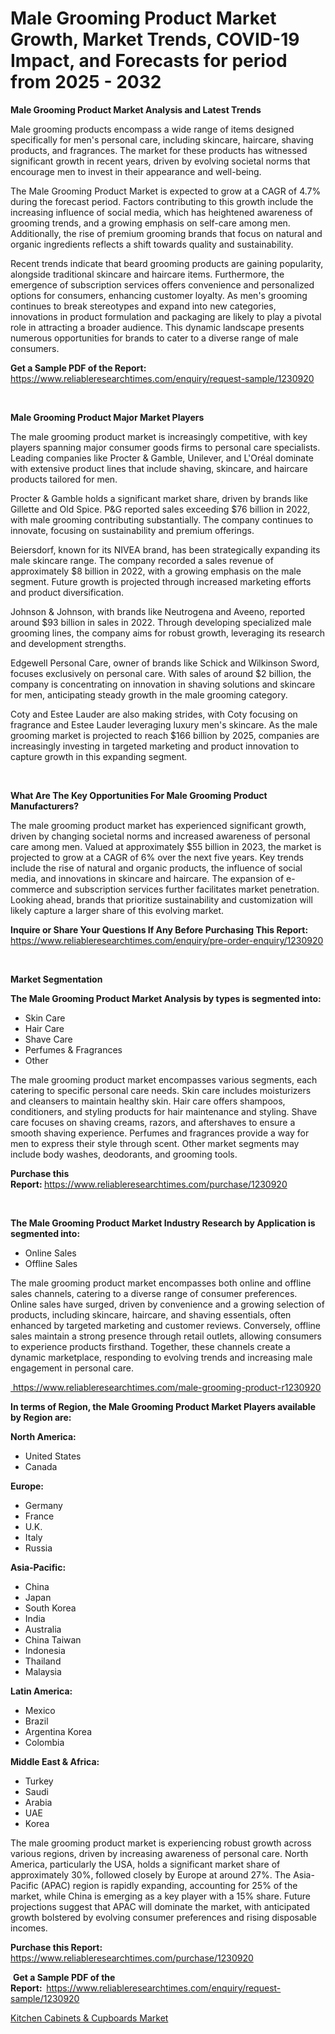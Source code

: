 <p><h1>Male Grooming Product Market Growth, Market Trends, COVID-19 Impact, and Forecasts for period from 2025 - 2032</h1></p><p><strong>Male Grooming Product Market Analysis and Latest Trends</strong></p>
<p><p>Male grooming products encompass a wide range of items designed specifically for men's personal care, including skincare, haircare, shaving products, and fragrances. The market for these products has witnessed significant growth in recent years, driven by evolving societal norms that encourage men to invest in their appearance and well-being.</p><p>The Male Grooming Product Market is expected to grow at a CAGR of 4.7% during the forecast period. Factors contributing to this growth include the increasing influence of social media, which has heightened awareness of grooming trends, and a growing emphasis on self-care among men. Additionally, the rise of premium grooming brands that focus on natural and organic ingredients reflects a shift towards quality and sustainability.</p><p>Recent trends indicate that beard grooming products are gaining popularity, alongside traditional skincare and haircare items. Furthermore, the emergence of subscription services offers convenience and personalized options for consumers, enhancing customer loyalty. As men's grooming continues to break stereotypes and expand into new categories, innovations in product formulation and packaging are likely to play a pivotal role in attracting a broader audience. This dynamic landscape presents numerous opportunities for brands to cater to a diverse range of male consumers.</p></p>
<p><strong>Get a Sample PDF of the Report:&nbsp;</strong> <a href="https://www.reliableresearchtimes.com/enquiry/request-sample/1230920?utm_campaign=2206&utm_medium=2&utm_source=Github&utm_content=ia&utm_term=06022025&utm_id=male-grooming-product">https://www.reliableresearchtimes.com/enquiry/request-sample/1230920</a></p>
<p>&nbsp;</p>
<p><strong>Male Grooming Product Major Market Players</strong></p>
<p><p>The male grooming product market is increasingly competitive, with key players spanning major consumer goods firms to personal care specialists. Leading companies like Procter & Gamble, Unilever, and L'Oréal dominate with extensive product lines that include shaving, skincare, and haircare products tailored for men. </p><p>Procter & Gamble holds a significant market share, driven by brands like Gillette and Old Spice. P&G reported sales exceeding $76 billion in 2022, with male grooming contributing substantially. The company continues to innovate, focusing on sustainability and premium offerings.</p><p>Beiersdorf, known for its NIVEA brand, has been strategically expanding its male skincare range. The company recorded a sales revenue of approximately $8 billion in 2022, with a growing emphasis on the male segment. Future growth is projected through increased marketing efforts and product diversification.</p><p>Johnson & Johnson, with brands like Neutrogena and Aveeno, reported around $93 billion in sales in 2022. Through developing specialized male grooming lines, the company aims for robust growth, leveraging its research and development strengths.</p><p>Edgewell Personal Care, owner of brands like Schick and Wilkinson Sword, focuses exclusively on personal care. With sales of around $2 billion, the company is concentrating on innovation in shaving solutions and skincare for men, anticipating steady growth in the male grooming category.</p><p>Coty and Estee Lauder are also making strides, with Coty focusing on fragrance and Estee Lauder leveraging luxury men's skincare. As the male grooming market is projected to reach $166 billion by 2025, companies are increasingly investing in targeted marketing and product innovation to capture growth in this expanding segment.</p></p>
<p>&nbsp;</p>
<p><strong>What Are The Key Opportunities For Male Grooming Product Manufacturers?</strong></p>
<p><p>The male grooming product market has experienced significant growth, driven by changing societal norms and increased awareness of personal care among men. Valued at approximately $55 billion in 2023, the market is projected to grow at a CAGR of 6% over the next five years. Key trends include the rise of natural and organic products, the influence of social media, and innovations in skincare and haircare. The expansion of e-commerce and subscription services further facilitates market penetration. Looking ahead, brands that prioritize sustainability and customization will likely capture a larger share of this evolving market.</p></p>
<p><strong>Inquire or Share Your Questions If Any Before Purchasing This Report:</strong> <a href="https://www.reliableresearchtimes.com/enquiry/pre-order-enquiry/1230920?utm_campaign=2206&utm_medium=2&utm_source=Github&utm_content=ia&utm_term=06022025&utm_id=male-grooming-product">https://www.reliableresearchtimes.com/enquiry/pre-order-enquiry/1230920</a></p>
<p>&nbsp;</p>
<p><strong>Market Segmentation</strong></p>
<p><strong>The Male Grooming Product Market Analysis by types is segmented into:</strong></p>
<p><ul><li>Skin Care</li><li>Hair Care</li><li>Shave Care</li><li>Perfumes & Fragrances</li><li>Other</li></ul></p>
<p><p>The male grooming product market encompasses various segments, each catering to specific personal care needs. Skin care includes moisturizers and cleansers to maintain healthy skin. Hair care offers shampoos, conditioners, and styling products for hair maintenance and styling. Shave care focuses on shaving creams, razors, and aftershaves to ensure a smooth shaving experience. Perfumes and fragrances provide a way for men to express their style through scent. Other market segments may include body washes, deodorants, and grooming tools.</p></p>
<p><strong>Purchase this Report:&nbsp;</strong><a href="https://www.reliableresearchtimes.com/purchase/1230920?utm_campaign=2206&utm_medium=2&utm_source=Github&utm_content=ia&utm_term=06022025&utm_id=male-grooming-product">https://www.reliableresearchtimes.com/purchase/1230920</a></p>
<p>&nbsp;</p>
<p><strong>The Male Grooming Product Market Industry Research by Application is segmented into:</strong></p>
<p><ul><li>Online Sales</li><li>Offline Sales</li></ul></p>
<p><p>The male grooming product market encompasses both online and offline sales channels, catering to a diverse range of consumer preferences. Online sales have surged, driven by convenience and a growing selection of products, including skincare, haircare, and shaving essentials, often enhanced by targeted marketing and customer reviews. Conversely, offline sales maintain a strong presence through retail outlets, allowing consumers to experience products firsthand. Together, these channels create a dynamic marketplace, responding to evolving trends and increasing male engagement in personal care.</p></p>
<p><a href="https://www.reliableresearchtimes.com/male-grooming-product-r1230920?utm_campaign=2206&utm_medium=2&utm_source=Github&utm_content=ia&utm_term=06022025&utm_id=male-grooming-product">&nbsp;https://www.reliableresearchtimes.com/male-grooming-product-r1230920</a></p>
<p><strong>In terms of Region, the Male Grooming Product Market Players available by Region are:</strong></p>
<p>
    <p> <strong> North America: </strong>
        <ul>
            <li>United States</li>
            <li>Canada</li>
        </ul>
        </p> 
    <p> <strong> Europe: </strong>
        <ul>
            <li>Germany</li>
            <li>France</li>
            <li>U.K.</li>
            <li>Italy</li>
            <li>Russia</li>
        </ul>
        </p> 
    <p> <strong> Asia-Pacific: </strong>
        <ul>
            <li>China</li>
            <li>Japan</li>
            <li>South Korea</li>
            <li>India</li>
            <li>Australia</li>
            <li>China Taiwan</li>
            <li>Indonesia</li>
            <li>Thailand</li>
            <li>Malaysia</li>
        </ul>
        </p> 
    <p> <strong> Latin America: </strong>
        <ul>
            <li>Mexico</li>
            <li>Brazil</li>
            <li>Argentina Korea</li>
            <li>Colombia</li>
        </ul>
        </p> 
    <p> <strong> Middle East & Africa: </strong>
        <ul>
            <li>Turkey</li>
            <li>Saudi</li>
            <li>Arabia</li>
            <li>UAE</li>
            <li>Korea</li>
        </ul>
    </p>
    </p>
<p><p>The male grooming product market is experiencing robust growth across various regions, driven by increasing awareness of personal care. North America, particularly the USA, holds a significant market share of approximately 30%, followed closely by Europe at around 27%. The Asia-Pacific (APAC) region is rapidly expanding, accounting for 25% of the market, while China is emerging as a key player with a 15% share. Future projections suggest that APAC will dominate the market, with anticipated growth bolstered by evolving consumer preferences and rising disposable incomes.</p></p>
<p><strong>Purchase this Report: </strong><a href="https://www.reliableresearchtimes.com/purchase/1230920?utm_campaign=2206&utm_medium=2&utm_source=Github&utm_content=ia&utm_term=06022025&utm_id=male-grooming-product">https://www.reliableresearchtimes.com/purchase/1230920</a></p>
<p>&nbsp;<strong>Get a Sample PDF of the Report:&nbsp;&nbsp;</strong><a href="https://www.reliableresearchtimes.com/enquiry/request-sample/1230920?utm_campaign=2206&utm_medium=2&utm_source=Github&utm_content=ia&utm_term=06022025&utm_id=male-grooming-product">https://www.reliableresearchtimes.com/enquiry/request-sample/1230920</a></p>
<p><strong></strong></p>
<p><p><a href="https://github.com/wwwkeltoum/Market-Research-Report-List-5/blob/main/kitchen-cabinets-cupboards-market.md?utm_campaign=2206&utm_medium=2&utm_source=Github&utm_content=ia&utm_term=06022025&utm_id=male-grooming-product">Kitchen Cabinets & Cupboards Market</a></p></p>